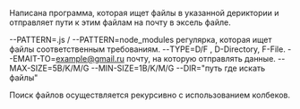Написана программа, которая ищет файлы в указанной дериктории и отправляет пути к этим файлам на почту в эксель файле.

--PATTERN=.js / --PATTERN=node_modules регулярка, которая ищет файлы соответственным требованиям.
--TYPE=D/F , D-Directory, F-File. 
--EMAIT-TO=example@gmail.ru   почту, на которую отправлять данные.
--MAX-SIZE=5B/K/M/G 
--MIN-SIZE=1B/K/M/G
--DIR="путь где искать файлы"

Поиск файлов осуществляется рекурсивно с использованием колбеков. 
